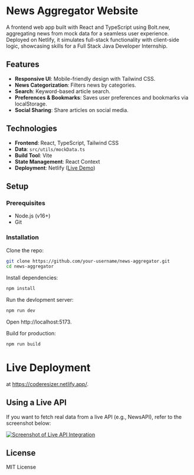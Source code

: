 # News Aggregator Website

A frontend web app built with React and TypeScript using Bolt.new, aggregating news from mock data for a seamless user experience. Deployed on Netlify, it simulates full-stack functionality with client-side logic, showcasing skills for a Full Stack Java Developer Internship.

## Features

- **Responsive UI**: Mobile-friendly design with Tailwind CSS.
- **News Categorization**: Filters news by categories.
- **Search**: Keyword-based article search.
- **Preferences & Bookmarks**: Saves user preferences and bookmarks via localStorage.
- **Social Sharing**: Share articles on social media.

## Technologies

- **Frontend**: React, TypeScript, Tailwind CSS
- **Data**: `src/utils/mockData.ts`
- **Build Tool**: Vite
- **State Management**: React Context
- **Deployment**: Netlify ([Live Demo](https://coderesizer.netlify.app/))

## Setup

### Prerequisites

- Node.js (v16+)
- Git

### Installation

Clone the repo:

```bash
git clone https://github.com/your-username/news-aggregator.git
cd news-aggregator
```
Install dependencies:

```bash
npm install
```

Run the devlopment server:

```bash
npm run dev
```
Open http://localhost:5173.

Build for production:

```bash
npm run build
```

# Live Deployment
at https://coderesizer.netlify.app/.

## Using a Live API

If you want to fetch real data from a live API (e.g., NewsAPI), refer to the screenshot below:

[![Screenshot of Live API Integration](https://i.postimg.cc/qMMKRRBz/Screenshot-20250430-143846-Chat-GPT.jpg)](https://postimg.cc/nMgrSnDJ)

## License
MIT License

